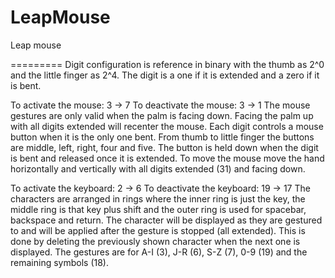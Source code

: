 LeapMouse
=========

Leap mouse

=========
Digit configuration is reference in binary with the thumb as 2^0 and the little finger as 2^4. The digit is a one if it is extended and a zero if it is bent.

To activate the mouse: 3 -> 7
To deactivate the mouse: 3 -> 1
The mouse gestures are only valid when the palm is facing down. Facing the palm up with all digits extended will recenter the mouse.
Each digit controls a mouse button when it is the only one bent. From thumb to little finger the buttons are middle, left, right, four and five.
The button is held down when the digit is bent and released once it is extended.
To move the mouse move the hand horizontally and vertically with all digits extended (31) and facing down.

To activate the keyboard: 2 -> 6
To deactivate the keyboard: 19 -> 17
The characters are arranged in rings where the inner ring is just the key, the middle ring is that key plus shift and the outer ring is used for spacebar, backspace and return.
The character will be displayed as they are gestured to and will be applied after the gesture is stopped (all extended). This is done by deleting the previously shown character when the next one is displayed.
The gestures are for A-I (3), J-R (6), S-Z (7), 0-9 (19) and the remaining symbols (18).
